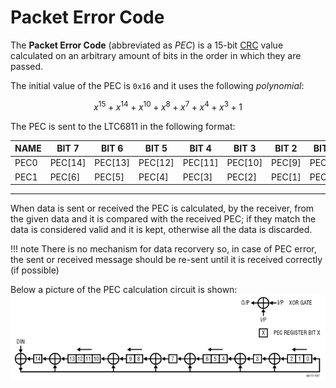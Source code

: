 # Packet Error Code

The **Packet Error Code** (abbreviated as *PEC*) is a 15-bit [CRC](https://it.wikipedia.org/wiki/Cyclic_redundancy_check)
value calculated on an arbitrary amount of bits in the order in which they are passed.

The initial value of the PEC is `0x16` and it uses the following *polynomial*:

$$x^{15} + x^{14} + x^{10} + x^{8} + x^{7} + x^{4} + x^{3} + 1$$

The PEC is sent to the LTC6811 in the following format:

| NAME |   BIT 7 |   BIT 6 |   BIT 5 |   BIT 4 |   BIT 3 |  BIT 2 |  BIT 1 |  BIT 0 |
| ---- | ------- | ------- | ------- | ------- | ------- | ------ | ------ | ------ |
| PEC0 | PEC[14] | PEC[13] | PEC[12] | PEC[11] | PEC[10] | PEC[9] | PEC[8] | PEC[7] |
| PEC1 |  PEC[6] |  PEC[5] |  PEC[4] |  PEC[3] |  PEC[2] | PEC[1] | PEC[0] |      0 |

---

When data is sent or received the PEC is calculated, by the receiver, from the given data
and it is compared with the received PEC; if they match the data is considered valid and
it is kept, otherwise all the data is discarded.

!!! note
    There is no mechanism for data recorvery so, in case of PEC error, the sent or received message
    should be re-sent until it is received correctly (if possible)

Below a picture of the PEC calculation circuit is shown:
![pec-calculation](../assets/pec-calculation.png)

